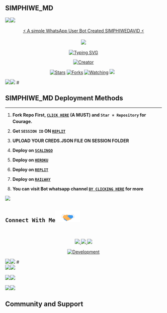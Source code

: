 ## SIMPHIWE_MD
   <a><img src='https://i.imgur.com/LyHic3i.gif'/></a><a><img src='https://i.imgur.com/LyHic3i.gif'/></a>
<p align="center"> 
<u>⚡ A simple WhatsApp User Bot Created SIMPHIWEDAVID ⚡</u>
</p>
<p align="center">
<img src="https://api.shannmoderz.xyz/server/file/JhnZNPg59LpUxYf.jpg"/>       
<p align="center">
  <a href="https://git.io/typing-svg"><img src="https://readme-typing-svg.demolab.com?font=EB+Garamond&weight=800&size=28&duration=4000&pause=1000&random=false&width=435&lines=SIMPHIWE_MD;MULTI-DEVICE+WHATSAPP+BOT;DEVELOPED+BY+DAVID+CYRIL;RELEASED+DATE+22%2F8%2F2024." alt="Typing SVG" /></a>
 </p>
<p align="center">
<a href="#"><img title="Creator" src="https://img.shields.io/badge/Creator-SIMPHIWEDAVID-red.svg?style=for-the-badge&logo=github"></a>
</p>
<p align="center">
<a href="https://github.com Simphiwedavid/SIMPHIWE_MD/stargazers/"><img title="Stars" src="https://img.shields.io/github/stars/Simphiwedavid/SIMPHIWE_MDcolor=blue&style=flat-square"></a>
<a href="https://github.com/Simphiwedavid/SIMPHIWE_MD/network/members"><img title="Forks" src="https://img.shields.io/github/forks/Simphiwedavid/SIMPHIWE_MD?color=yellow&style=flat-square"></a>
<a href="https://github.com/Simphiwedavid/SIMPHIWE_MD/watchers"><img title="Watching" src="https://img.shields.io/github/watchers/Simphiwedavid/SIMPHIWE_MD?label=Watchers&color=red&style=flat-square"></a>
<a href="https://github.com/Simphiwedavid/SIMPHIWE_MD/graphs/commit-activity"><img height="20" src="https://img.shields.io/badge/Maintained-Yes-red.svg"></a>&nbsp;&nbsp;
</p>
<a><img src='https://i.imgur.com/LyHic3i.gif'/></a><a><img src='https://i.imgur.com/LyHic3i.gif'/></a>
#

## SIMPHIWE_MD Deployment Methods
---
1.  **Fork Repo First, [`CLICK HERE`](https://github.com/Simphiwedavid/SIMPHIWE_MD/fork) (A MUST) and `Star ⭐ Repository` for Courage.**
2.  **Get `SESSION ID` ON [`REPLIT`](https://replit.com/SIMPHIWE_MD/Simphiwedavidpair-1)** 

3. **UPLOAD YOUR CREDS.JSON FILE ON SESSION FOLDER**

4. **Deploy on [`SCALINGO`](https://dashboard.scalingo.com)**

5. **Deploy on [`HEROKU`](https://dashboard.heroku.com/new?template*=https://github.com/Simphiwedavid/SIMPHIWE_MD)** 

6. **Deploy on [`REPLIT`](https://replit.com/github/Simphiwedavid/SIMPHIWE_MD)** 

7. **Deploy on [`RAILWAY`](https://railway.com/github/Simphiwedavid/SIMPHIWE_MD)**  

8. **You can visit Bot whatsapp channel [`BY CLICKING HERE`](https://whatsapp.com/channel/0029VaeRru3ADTOEKPCPom0L) for more**



</a><a><img src='https://i.imgur.com/LyHic3i.gif'/></a>

## ```Connect With Me```<img src="https://github.com/0xAbdulKhalid/0xAbdulKhalid/raw/main/assets/mdImages/handshake.gif" width ="80"></h1> 
 <br> 
<p align="center">
<a href="https://wa.me/2349066528353"><img src="https://img.shields.io/badge/Contact David-25D366?style=for-the-badge&logo=whatsapp&logoColor=white" />
<a href="https://whatsapp.com/channel/0029VaeRru3ADTOEKPCPom0L"><img src="https://img.shields.io/badge/Join Official Channel-25D366?style=for-the-badge&logo=whatsapp&logoColor=white" />
<a href="https://t.me/deecee_x"><img src="https://img.shields.io/badge/Telegram-0088cc?style=for-the-badge&logo=telegram&logoColor=white" /><br>
<p align="center">
<img alt="Development" width="250" src="https://media2.giphy.com/media/W9tBvzTXkQopi/giphy.gif?cid=6c09b952xu6syi1fyqfyc04wcfk0qvqe8fd7sop136zxfjyn&ep=v1_internal_gif_by_id&rid=giphy.gif&ct=g" /> </p>
<a><img src='https://i.imgur.com/LyHic3i.gif'/></a><a><img src='https://i.imgur.com/LyHic3i.gif'/></a>
# 

<br>
<a><img src='https://i.imgur.com/LyHic3i.gif'/></a><a><img src='https://i.imgur.com/LyHic3i.gif'/></a>



  <a><img src='https://i.imgur.com/LyHic3i.gif'/></a><a><img src='https://i.imgur.com/LyHic3i.gif'/></a>
  


<a><img src='https://i.imgur.com/LyHic3i.gif'/></a><a><img src='https://i.imgur.com/LyHic3i.gif'/></a>

## Community and Support
